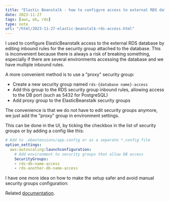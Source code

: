 ```yaml
---
title: "Elastic Beanstalk - how to configure access to external RDS database"
date: 2023-11-27
tags: [aws, eb, rds]
type: note
url: "/html/2023-11-27-elastic-beanstalk-rds-access.html"
---
```


I used to configure ElasticBeanstalk access to the external RDS database by editing inbound rules for the security group attached to the database.
This is inconvenient because there is always a risk of breaking something, especially if there are several environments accessing the database and we have multiple inbound rules.

A more convenient method is to use a "proxy" security group:

* Create a new security group named `rds-{database name}-access`
* Add this group to the RDS security group inbound rules, allowing access to the DB port (such as 5432 for PostgreSQL)
* Add proxy group to the ElasticBeanstalk security groups

The convenience is that we do not have to edit security groups anymore, we just add the "proxy" group in environment settings.

<!-- more -->

This can be done in the UI, by ticking the checkbox in the list of security groups or by adding a config like this:

```yaml
# Add to .ebextensions/app.config or as a separate *.config file 
option_settings:
  aws:autoscaling:launchconfiguration:
    # Add environment to security groups that allow DB access
    SecurityGroups:
    - rds-db-name-access
    - rds-another-db-name-access
```

I have one more idea on how to make the setup safer and avoid manual security groups configuration:

Related [documentation](https://docs.aws.amazon.com/elasticbeanstalk/latest/dg/rds-external-defaultvpc.html).
